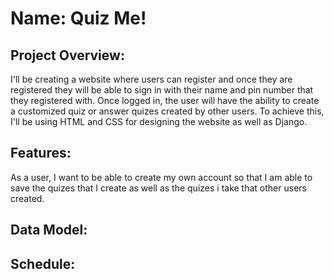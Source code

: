 # Name: Quiz Me!

## Project Overview:
I'll be creating a website where users can register and once they are registered they will be able to sign in with their name and pin number that they registered with. Once logged in, the user will have the ability to create a customized quiz or answer quizes created by other users. To achieve this, I'll be using HTML and CSS for designing the website as well as Django.

## Features:
As a user, I want to be able to create my own account so that I am able to save the quizes that I create as well as the quizes i take that other users created.

## Data Model:

## Schedule:

